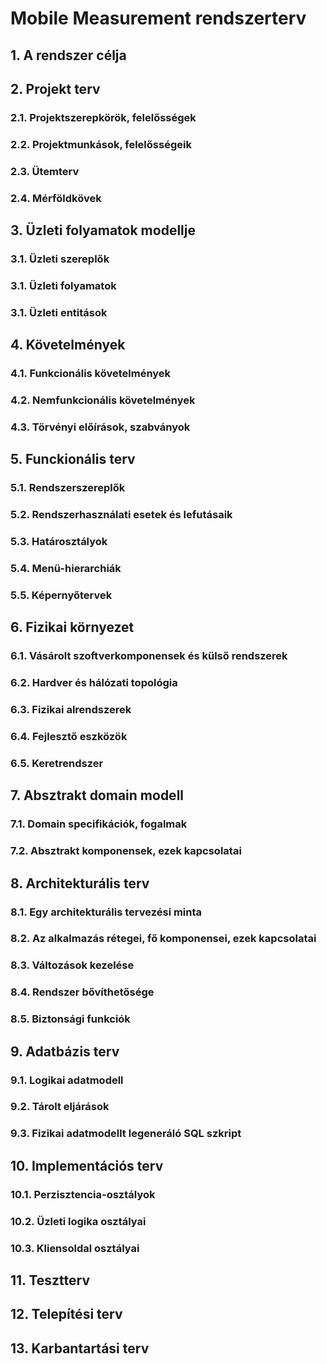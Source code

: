 # Mobile Measurement rendszerterv

## 1. A rendszer célja

## 2. Projekt terv
### 2.1. Projektszerepkörök, felelősségek

### 2.2. Projektmunkások, felelősségeik

### 2.3. Ütemterv

### 2.4. Mérföldkövek

## 3. Üzleti folyamatok modellje
### 3.1. Üzleti szereplők

### 3.1. Üzleti folyamatok

### 3.1. Üzleti entitások

## 4. Követelmények
### 4.1. Funkcionális követelmények

### 4.2. Nemfunkcionális követelmények

### 4.3. Törvényi előírások, szabványok

## 5. Funckionális terv
### 5.1. Rendszerszereplők

### 5.2. Rendszerhasználati esetek és lefutásaik

### 5.3. Határosztályok

### 5.4. Menü-hierarchiák

### 5.5. Képernyőtervek

## 6. Fizikai környezet
### 6.1. Vásárolt szoftverkomponensek és külső rendszerek

### 6.2. Hardver és hálózati topológia

### 6.3. Fizikai alrendszerek

### 6.4. Fejlesztő eszközök

### 6.5. Keretrendszer

## 7. Absztrakt domain modell
### 7.1. Domain specifikációk, fogalmak

### 7.2. Absztrakt komponensek, ezek kapcsolatai

## 8. Architekturális terv
### 8.1. Egy architekturális tervezési minta

### 8.2. Az alkalmazás rétegei, fő komponensei, ezek kapcsolatai

### 8.3. Változások kezelése

### 8.4. Rendszer bővíthetősége

### 8.5. Biztonsági funkciók

## 9. Adatbázis terv
### 9.1. Logikai adatmodell

### 9.2. Tárolt eljárások

### 9.3. Fizikai adatmodellt legeneráló SQL szkript

## 10. Implementációs terv
### 10.1. Perzisztencia-osztályok

### 10.2. Üzleti logika osztályai

### 10.3. Kliensoldal osztályai

## 11. Tesztterv

## 12. Telepítési terv

## 13. Karbantartási terv
